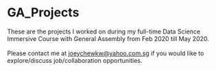 # GA_Projects
These are the projects I worked on during my full-time Data Science Immersive Course with General Assembly from Feb 2020 till May 2020.
<br>
<br>
Please contact me at joeychewkw@yahoo.com.sg if you would like to explore/discuss job/collaboration opportunities.
